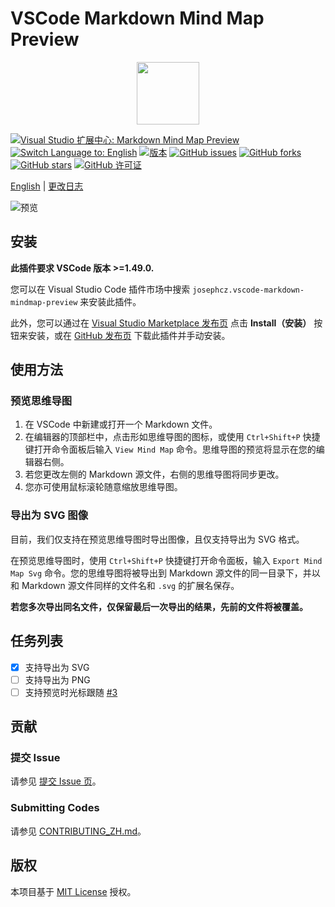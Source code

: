 # VSCode Markdown Mind Map Preview
<p align="center"><img width="100" src="https://raw.githubusercontent.com/baobao1270/vscode-markdown-mindmap-preview/master/icon.png"></p>

[![Visual Studio 扩展中心: Markdown Mind Map Preview](https://img.shields.io/badge/Visual%20Studio%20%E6%89%A9%E5%B1%95%E4%B8%AD%E5%BF%83-Markdown%20Mind%20Map%20Preview-blue?logo=visual-studio-code)](https://marketplace.visualstudio.com/items?itemName=josephcz.vscode-markdown-mindmap-preview)
[![Switch Language to: English](https://img.shields.io/badge/Switch%20Language-English-green)](https://github.com/baobao1270/vscode-markdown-mindmap-preview/blob/master/README.md)
[![版本](https://img.shields.io/visual-studio-marketplace/v/josephcz.vscode-markdown-mindmap-preview?label=版本)](https://github.com/baobao1270/vscode-markdown-mindmap-preview/tags)
[![GitHub issues](https://img.shields.io/github/issues/baobao1270/vscode-markdown-mindmap-preview?label=Issues)](https://github.com/baobao1270/vscode-markdown-mindmap-preview/issues)
[![GitHub forks](https://img.shields.io/github/forks/baobao1270/vscode-markdown-mindmap-preview?label=Forks)](https://github.com/baobao1270/vscode-markdown-mindmap-preview/network)
[![GitHub stars](https://img.shields.io/github/stars/baobao1270/vscode-markdown-mindmap-preview?label=Stars)](https://github.com/baobao1270/vscode-markdown-mindmap-preview/stargazers)
[![GitHub 许可证](https://img.shields.io/github/license/baobao1270/vscode-markdown-mindmap-preview?label=许可证)](https://github.com/baobao1270/vscode-markdown-mindmap-preview/blob/master/LICENSE)

[English](https://github.com/baobao1270/vscode-markdown-mindmap-preview/blob/master/README.md) | [更改日志](https://github.com/baobao1270/vscode-markdown-mindmap-preview/blob/master/CHANGELOG_ZH.md)

![预览](https://raw.githubusercontent.com/baobao1270/vscode-markdown-mindmap-preview/master/PREVIEW_ZH.jpg)

## 安装
**此插件要求 VSCode 版本 >=1.49.0.**

您可以在 Visual Studio Code 插件市场中搜索 `josephcz.vscode-markdown-mindmap-preview` 来安装此插件。

此外，您可以通过在 [Visual Studio Marketplace 发布页](https://marketplace.visualstudio.com/items?itemName=josephcz.vscode-markdown-mindmap-preview) 点击 **Install（安装）** 按钮来安装，或在 [GitHub 发布页](https://github.com/baobao1270/vscode-markdown-mindmap-preview/releases) 下载此插件并手动安装。

## 使用方法
### 预览思维导图
1. 在 VSCode 中新建或打开一个 Markdown 文件。
2. 在编辑器的顶部栏中，点击形如思维导图的图标，或使用 `Ctrl+Shift+P` 快捷键打开命令面板后输入 `View Mind Map` 命令。思维导图的预览将显示在您的编辑器右侧。
3. 若您更改左侧的 Markdown 源文件，右侧的思维导图将同步更改。
4. 您亦可使用鼠标滚轮随意缩放思维导图。

### 导出为 SVG 图像
目前，我们仅支持在预览思维导图时导出图像，且仅支持导出为 SVG 格式。

在预览思维导图时，使用 `Ctrl+Shift+P` 快捷键打开命令面板，输入 `Export Mind Map Svg` 命令。您的思维导图将被导出到 Markdown 源文件的同一目录下，并以和 Markdown 源文件同样的文件名和 `.svg` 的扩展名保存。

**若您多次导出同名文件，仅保留最后一次导出的结果，先前的文件将被覆盖。**

## 任务列表
 - [x] 支持导出为 SVG
 - [ ] 支持导出为 PNG
 - [ ] 支持预览时光标跟随 [#3](https://github.com/baobao1270/vscode-markdown-mindmap-preview/issues/3)

## 贡献
### 提交 Issue
请参见 [提交 Issue 页](https://github.com/baobao1270/vscode-markdown-mindmap-preview/issues/new/choose)。

### Submitting Codes
请参见 [CONTRIBUTING_ZH.md](https://github.com/baobao1270/vscode-markdown-mindmap-preview/blob/master/CONTRIBUTING_ZH.md)。

## 版权
本项目基于 [MIT License](https://github.com/baobao1270/vscode-markdown-mindmap-preview/blob/master/LICENSE) 授权。
